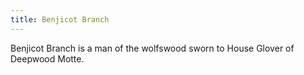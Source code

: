 ```yaml
---
title: Benjicot Branch
---
```


Benjicot Branch is a man of the wolfswood sworn to House Glover of Deepwood Motte.


